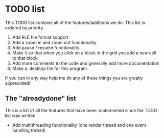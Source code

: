 # TODO list
This TODO list contains all of the features/additions we do. This list is ordered by priority.
1. Add RLE file format support
2. Add a zoom in and zoom out functionality
3. Add pause / resume functionality
4. Make it so that when you click on a block in the grid you add a new cell to that block
5. Add more comments to the code and generally add more documentation
6. Make a .desktop file for this program

If you can in any way help me do any of these things you are greatly appreciated!

## The "alreadydone" list
This is a list of all the features that have been implemented since the TODO list was written.
* Add multithreading functionality (one render thread and one event handling thread)
